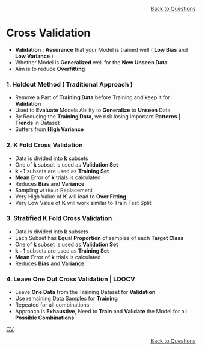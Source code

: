 <p align='right'><a align="right" href="https://github.com/KIRANKUMAR7296/Library/blob/main/Interview.md">Back to Questions</a></p>

# Cross Validation
- **Validation** : **Assurance** that your Model is trained well ( **Low Bias** and **Low Variance** ) 
- Whether Model is **Generalized** well for the **New Unseen Data**
- Aim is to reduce **Overfitting**

### 1. Holdout Method ( **Traditional Approach** )
- Remove a Part of **Training Data** before Training and keep it for **Validation**
- Used to **Evaluate** Models Ability to **Generalize** to **Unseen** Data
- By Reducing the **Training Data**, we risk losing important **Patterns | Trends** in Dataset
- Suffers from **High Variance**

### 2. K Fold Cross Validation
- Data is divided into **k** subsets
- One of **k** subset is used as **Validation Set**
- **k - 1** subsets are used as **Training Set**
- **Mean** Error of **k** trials is calculated
- Reduces **Bias** and **Variance**
- Sampling `without` Replacement
- Very High Value of **K** will lead to **Over Fitting** 
- Very Low Value of **K** will work similar to Train Test Split

### 3. Stratified K Fold Cross Validation
- Data is divided into **k** subsets
- Each Subset has **Equal Proportion** of samples of each **Target Class**
- One of **k** subset is used as **Validation Set**
- **k - 1** subsets are used as **Training Set**
- **Mean** Error of **k** trials is calculated
- Reduces **Bias** and **Variance**

### 4. Leave One Out Cross Validation | LOOCV
- Leave **One Data** from the Training Dataset for **Validation**
- Use remaining Data Samples for **Training**
- Repeated for all combinations
- Approach is **Exhaustive**, Need to **Train** and **Validate** the Model for all **Possible Combinations**

[CV](https://amueller.github.io/ml-training-intro/slides/03-cross-validation-grid-search.html#21)

<p align='right'><a align="right" href="https://github.com/KIRANKUMAR7296/Library/blob/main/Interview.md">Back to Questions</a></p>
